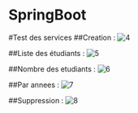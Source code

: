 # SpringBoot
#Test des services
##Creation :
![4](https://github.com/WiamMerjane/SpringBoot/assets/116950948/be5d81db-dfab-48cc-aa91-cbfa2ad20964)

##Liste des étudiants :
![5](https://github.com/WiamMerjane/SpringBoot/assets/116950948/15395ac6-e661-4cf9-986a-6471e1e95f06)

##Nombre des etudiants :
![6](https://github.com/WiamMerjane/SpringBoot/assets/116950948/02694734-049f-4afb-bd82-d60b3a5a877c)

##Par annees :
![7](https://github.com/WiamMerjane/SpringBoot/assets/116950948/2dad441f-3819-4a84-9808-4d34ddc1ad19)

##Suppression :
![8](https://github.com/WiamMerjane/SpringBoot/assets/116950948/e7f920f8-de3d-4ff8-bca5-dc9b3581fe92)


